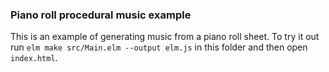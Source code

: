 ### Piano roll procedural music example

This is an example of generating music from a piano roll sheet.
To try it out run `elm make src/Main.elm --output elm.js` in this folder and then open `index.html`.